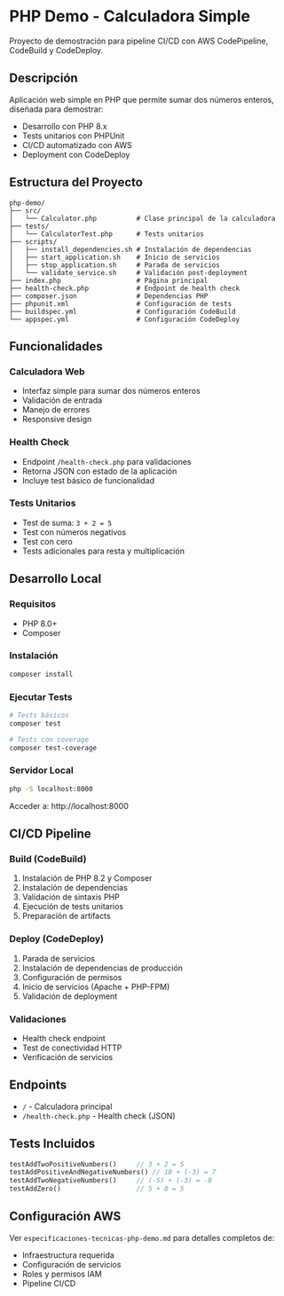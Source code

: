 # PHP Demo - Calculadora Simple

Proyecto de demostración para pipeline CI/CD con AWS CodePipeline, CodeBuild y CodeDeploy.

## Descripción

Aplicación web simple en PHP que permite sumar dos números enteros, diseñada para demostrar:
- Desarrollo con PHP 8.x
- Tests unitarios con PHPUnit
- CI/CD automatizado con AWS
- Deployment con CodeDeploy

## Estructura del Proyecto

```
php-demo/
├── src/
│   └── Calculator.php          # Clase principal de la calculadora
├── tests/
│   └── CalculatorTest.php      # Tests unitarios
├── scripts/
│   ├── install_dependencies.sh # Instalación de dependencias
│   ├── start_application.sh    # Inicio de servicios
│   ├── stop_application.sh     # Parada de servicios
│   └── validate_service.sh     # Validación post-deployment
├── index.php                   # Página principal
├── health-check.php            # Endpoint de health check
├── composer.json               # Dependencias PHP
├── phpunit.xml                 # Configuración de tests
├── buildspec.yml               # Configuración CodeBuild
└── appspec.yml                 # Configuración CodeDeploy
```

## Funcionalidades

### Calculadora Web
- Interfaz simple para sumar dos números enteros
- Validación de entrada
- Manejo de errores
- Responsive design

### Health Check
- Endpoint `/health-check.php` para validaciones
- Retorna JSON con estado de la aplicación
- Incluye test básico de funcionalidad

### Tests Unitarios
- Test de suma: `3 + 2 = 5`
- Test con números negativos
- Test con cero
- Tests adicionales para resta y multiplicación

## Desarrollo Local

### Requisitos
- PHP 8.0+
- Composer

### Instalación
```bash
composer install
```

### Ejecutar Tests
```bash
# Tests básicos
composer test

# Tests con coverage
composer test-coverage
```

### Servidor Local
```bash
php -S localhost:8000
```

Acceder a: http://localhost:8000

## CI/CD Pipeline

### Build (CodeBuild)
1. Instalación de PHP 8.2 y Composer
2. Instalación de dependencias
3. Validación de sintaxis PHP
4. Ejecución de tests unitarios
5. Preparación de artifacts

### Deploy (CodeDeploy)
1. Parada de servicios
2. Instalación de dependencias de producción
3. Configuración de permisos
4. Inicio de servicios (Apache + PHP-FPM)
5. Validación de deployment

### Validaciones
- Health check endpoint
- Test de conectividad HTTP
- Verificación de servicios

## Endpoints

- `/` - Calculadora principal
- `/health-check.php` - Health check (JSON)

## Tests Incluidos

```php
testAddTwoPositiveNumbers()     // 3 + 2 = 5
testAddPositiveAndNegativeNumbers() // 10 + (-3) = 7
testAddTwoNegativeNumbers()     // (-5) + (-3) = -8
testAddZero()                   // 5 + 0 = 5
```

## Configuración AWS

Ver `especificaciones-tecnicas-php-demo.md` para detalles completos de:
- Infraestructura requerida
- Configuración de servicios
- Roles y permisos IAM
- Pipeline CI/CD
